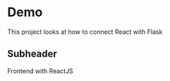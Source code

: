 # Demo

This project looks at how to connect React with Flask

## Subheader

Frontend with ReactJS 
